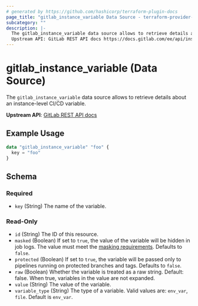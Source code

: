 ```yaml
---
# generated by https://github.com/hashicorp/terraform-plugin-docs
page_title: "gitlab_instance_variable Data Source - terraform-provider-gitlab"
subcategory: ""
description: |-
  The gitlab_instance_variable data source allows to retrieve details about an instance-level CI/CD variable.
  Upstream API: GitLab REST API docs https://docs.gitlab.com/ee/api/instance_level_ci_variables.html
---
```


# gitlab_instance_variable (Data Source)

The `gitlab_instance_variable` data source allows to retrieve details about an instance-level CI/CD variable.

**Upstream API**: [GitLab REST API docs](https://docs.gitlab.com/ee/api/instance_level_ci_variables.html)

## Example Usage

```terraform
data "gitlab_instance_variable" "foo" {
  key = "foo"
}
```

<!-- schema generated by tfplugindocs -->
## Schema

### Required

- `key` (String) The name of the variable.

### Read-Only

- `id` (String) The ID of this resource.
- `masked` (Boolean) If set to `true`, the value of the variable will be hidden in job logs. The value must meet the [masking requirements](https://docs.gitlab.com/ee/ci/variables/#masked-variables). Defaults to `false`.
- `protected` (Boolean) If set to `true`, the variable will be passed only to pipelines running on protected branches and tags. Defaults to `false`.
- `raw` (Boolean) Whether the variable is treated as a raw string. Default: false. When true, variables in the value are not expanded.
- `value` (String) The value of the variable.
- `variable_type` (String) The type of a variable. Valid values are: `env_var`, `file`. Default is `env_var`.
